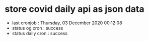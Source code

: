 # store covid daily api as json data

- last cronjob : Thursday, 03 December 2020 00:12:08
- status og cron : success
- status daily cron : success
      
      